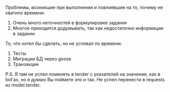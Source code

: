 Проблемы, возникшие при выполнении и повлиявшие на то, почему не хватило времени:
1. Очень много неточностей в формулировке задания
2. Многое приходится додумывать, так как недостаточно информации в задании

То, что хотел бы сделать, но не успевал по времени:
1. Тесты
2. Миграции БД через goose
3. Транзакции

P.S. Я там не успел поменять в tender с указателей на значения, как в bid'ах, но я думаю Вы поймете это и так. Не успел перенести в requests из model.tender.
